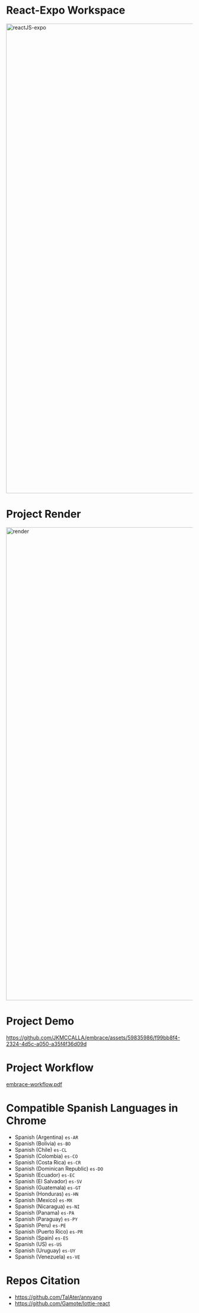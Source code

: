 # React-Expo Workspace
<img width="1269" alt="reactJS-expo" src="https://github.com/JKMCCALLA/embrace/assets/59835986/f6bcf7db-a8a3-42a5-99b0-381668e37185">

# Project Render
<img width="1278" alt="render" src="https://github.com/JKMCCALLA/embrace/assets/59835986/45bde7d9-f92b-4125-8091-98ef4c12f0a6">

# Project Demo
https://github.com/JKMCCALLA/embrace/assets/59835986/f99bb8f4-2324-4d5c-a050-a35f4f36d09d

# Project Workflow
[embrace-workflow.pdf](https://github.com/JKMCCALLA/embrace/files/13668104/embrace-workflow.pdf)

# Compatible Spanish Languages in Chrome
* Spanish (Argentina) `es-AR`
* Spanish (Bolivia) `es-BO`
* Spanish (Chile) `es-CL`
* Spanish (Colombia) `es-CO`
* Spanish (Costa Rica) `es-CR`
* Spanish (Dominican Republic) `es-DO`
* Spanish (Ecuador) `es-EC`
* Spanish (El Salvador) `es-SV`
* Spanish (Guatemala) `es-GT`
* Spanish (Honduras) `es-HN`
* Spanish (Mexico) `es-MX`
* Spanish (Nicaragua) `es-NI`
* Spanish (Panama) `es-PA`
* Spanish (Paraguay) `es-PY`
* Spanish (Peru) `es-PE`
* Spanish (Puerto Rico) `es-PR`
* Spanish (Spain) `es-ES`
* Spanish (US) `es-US`
* Spanish (Uruguay) `es-UY`
* Spanish (Venezuela) `es-VE`

# Repos Citation
* https://github.com/TalAter/annyang
* https://github.com/Gamote/lottie-react
